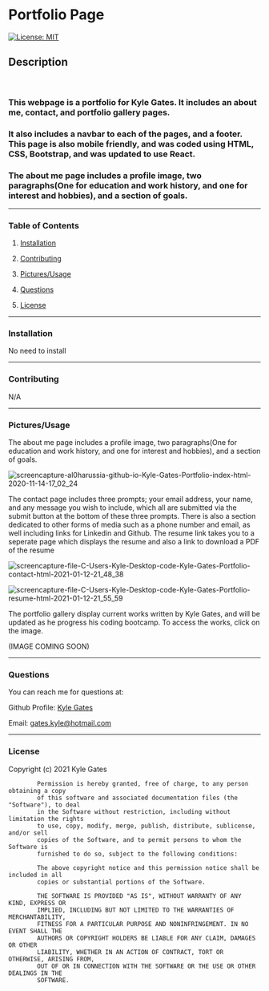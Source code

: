 # Portfolio Page


[![License: MIT](https://img.shields.io/badge/License-MIT-yellow.svg)](https://opensource.org/licenses/MIT)


## Description
</br>

### This webpage is a portfolio for Kyle Gates. It includes an about me, contact, and portfolio gallery pages.
### It also includes a navbar to each of the pages, and a footer. This page is also mobile friendly, and was coded using HTML, CSS, Bootstrap, and was updated to use React.

### The about me page includes a profile image, two paragraphs(One for education and work history, and one for interest and hobbies), and a section of goals.

____________________________________________

### Table of Contents

1. [Installation](#installation)

2. [Contributing](#contributing)

3. [Pictures/Usage](#pictures/usage)

4. [Questions](#questions)

5. [License](#license)

____________________________________________

### Installation
 
No need to install <br>
 
____________________________________________
 
### Contributing
 
N/A <br>

____________________________________________
 
### Pictures/Usage
 
The about me page includes a profile image, two paragraphs(One for education and work history, and one for interest and hobbies), and a section of goals.

![screencapture-al0harussia-github-io-Kyle-Gates-Portfolio-index-html-2020-11-14-17_02_24](https://user-images.githubusercontent.com/70537665/99160518-088b4d00-269d-11eb-80c4-16f4860573a5.png) </br>

The contact page includes three prompts; your email address, your name, and any message you wish to include, which all are submitted via the submit button at the bottom of these three prompts. There is also a section dedicated to other forms of media such as a phone number and email, as well including links for Linkedin and Github. The resume link takes you to a seperate page which displays the resume and also a link to download a PDF of the resume

![screencapture-file-C-Users-Kyle-Desktop-code-Kyle-Gates-Portfolio-contact-html-2021-01-12-21_48_38](https://user-images.githubusercontent.com/70537665/104412079-75e21f80-5520-11eb-96ea-0b3a3f3e5a36.png)

![screencapture-file-C-Users-Kyle-Desktop-code-Kyle-Gates-Portfolio-resume-html-2021-01-12-21_55_59](https://user-images.githubusercontent.com/70537665/104412385-fef95680-5520-11eb-8f65-0009546c9dc0.png) </br>

The portfolio gallery display current works written by Kyle Gates, and will be updated as he progress his coding bootcamp. To access the works, click on the image.

(IMAGE COMING SOON) </br>

____________________________________________
 
### Questions

You can reach me for questions at:
 
Github Profile: <a href="Link">Kyle Gates</a>

Email: gates.kyle@hotmail.com
____________________________________________
 
### License
 
Copyright (c) 2021 Kyle Gates
        
            Permission is hereby granted, free of charge, to any person obtaining a copy
            of this software and associated documentation files (the "Software"), to deal
            in the Software without restriction, including without limitation the rights
            to use, copy, modify, merge, publish, distribute, sublicense, and/or sell
            copies of the Software, and to permit persons to whom the Software is
            furnished to do so, subject to the following conditions:
        
            The above copyright notice and this permission notice shall be included in all
            copies or substantial portions of the Software.
        
            THE SOFTWARE IS PROVIDED "AS IS", WITHOUT WARRANTY OF ANY KIND, EXPRESS OR
            IMPLIED, INCLUDING BUT NOT LIMITED TO THE WARRANTIES OF MERCHANTABILITY,
            FITNESS FOR A PARTICULAR PURPOSE AND NONINFRINGEMENT. IN NO EVENT SHALL THE
            AUTHORS OR COPYRIGHT HOLDERS BE LIABLE FOR ANY CLAIM, DAMAGES OR OTHER
            LIABILITY, WHETHER IN AN ACTION OF CONTRACT, TORT OR OTHERWISE, ARISING FROM,
            OUT OF OR IN CONNECTION WITH THE SOFTWARE OR THE USE OR OTHER DEALINGS IN THE
            SOFTWARE.